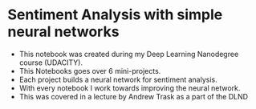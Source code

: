 # Sentiment Analysis with simple neural networks
* This notebook was created during my Deep Learning Nanodegree course (UDACITY).
* This Notebooks goes over 6 mini-projects.
* Each project builds a neural network for sentiment analysis.
* With every notebook I work towards improving the neural network.
* This was covered in a lecture by Andrew Trask as a part of the DLND